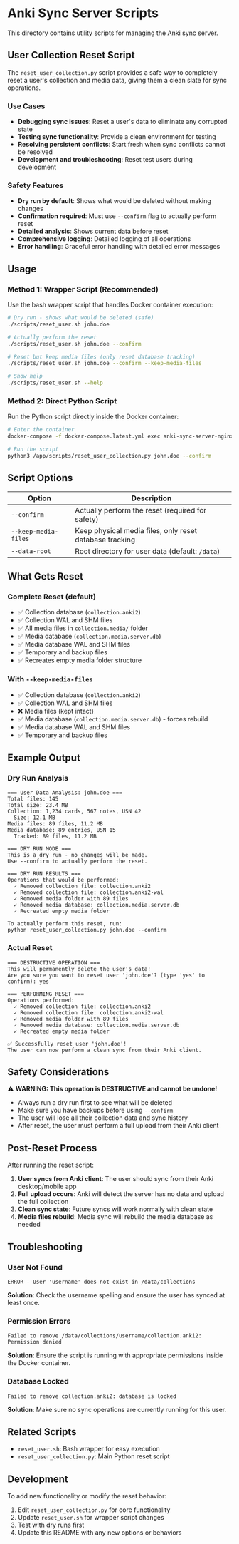 # Anki Sync Server Scripts

This directory contains utility scripts for managing the Anki sync server.

## User Collection Reset Script

The `reset_user_collection.py` script provides a safe way to completely reset a user's collection and media data, giving them a clean slate for sync operations.

### Use Cases

- **Debugging sync issues**: Reset a user's data to eliminate any corrupted state
- **Testing sync functionality**: Provide a clean environment for testing
- **Resolving persistent conflicts**: Start fresh when sync conflicts cannot be resolved
- **Development and troubleshooting**: Reset test users during development

### Safety Features

- **Dry run by default**: Shows what would be deleted without making changes
- **Confirmation required**: Must use `--confirm` flag to actually perform reset
- **Detailed analysis**: Shows current data before reset
- **Comprehensive logging**: Detailed logging of all operations
- **Error handling**: Graceful error handling with detailed error messages

## Usage

### Method 1: Wrapper Script (Recommended)

Use the bash wrapper script that handles Docker container execution:

```bash
# Dry run - shows what would be deleted (safe)
./scripts/reset_user.sh john.doe

# Actually perform the reset
./scripts/reset_user.sh john.doe --confirm

# Reset but keep media files (only reset database tracking)
./scripts/reset_user.sh john.doe --confirm --keep-media-files

# Show help
./scripts/reset_user.sh --help
```

### Method 2: Direct Python Script

Run the Python script directly inside the Docker container:

```bash
# Enter the container
docker-compose -f docker-compose.latest.yml exec anki-sync-server-nginx bash

# Run the script
python3 /app/scripts/reset_user_collection.py john.doe --confirm
```

## Script Options

| Option | Description |
|--------|-------------|
| `--confirm` | Actually perform the reset (required for safety) |
| `--keep-media-files` | Keep physical media files, only reset database tracking |
| `--data-root` | Root directory for user data (default: `/data`) |

## What Gets Reset

### Complete Reset (default)
- ✅ Collection database (`collection.anki2`)
- ✅ Collection WAL and SHM files
- ✅ All media files in `collection.media/` folder
- ✅ Media database (`collection.media.server.db`)
- ✅ Media database WAL and SHM files
- ✅ Temporary and backup files
- ✅ Recreates empty media folder structure

### With `--keep-media-files`
- ✅ Collection database (`collection.anki2`)
- ✅ Collection WAL and SHM files
- ❌ Media files (kept intact)
- ✅ Media database (`collection.media.server.db`) - forces rebuild
- ✅ Media database WAL and SHM files
- ✅ Temporary and backup files

## Example Output

### Dry Run Analysis
```
=== User Data Analysis: john.doe ===
Total files: 145
Total size: 23.4 MB
Collection: 1,234 cards, 567 notes, USN 42
  Size: 12.1 MB
Media files: 89 files, 11.2 MB
Media database: 89 entries, USN 15
  Tracked: 89 files, 11.2 MB

=== DRY RUN MODE ===
This is a dry run - no changes will be made.
Use --confirm to actually perform the reset.

=== DRY RUN RESULTS ===
Operations that would be performed:
  ✓ Removed collection file: collection.anki2
  ✓ Removed collection file: collection.anki2-wal
  ✓ Removed media folder with 89 files
  ✓ Removed media database: collection.media.server.db
  ✓ Recreated empty media folder

To actually perform this reset, run:
python reset_user_collection.py john.doe --confirm
```

### Actual Reset
```
=== DESTRUCTIVE OPERATION ===
This will permanently delete the user's data!
Are you sure you want to reset user 'john.doe'? (type 'yes' to confirm): yes

=== PERFORMING RESET ===
Operations performed:
  ✓ Removed collection file: collection.anki2
  ✓ Removed collection file: collection.anki2-wal
  ✓ Removed media folder with 89 files
  ✓ Removed media database: collection.media.server.db
  ✓ Recreated empty media folder

✅ Successfully reset user 'john.doe'!
The user can now perform a clean sync from their Anki client.
```

## Safety Considerations

⚠️ **WARNING: This operation is DESTRUCTIVE and cannot be undone!**

- Always run a dry run first to see what will be deleted
- Make sure you have backups before using `--confirm`
- The user will lose all their collection data and sync history
- After reset, the user must perform a full upload from their Anki client

## Post-Reset Process

After running the reset script:

1. **User syncs from Anki client**: The user should sync from their Anki desktop/mobile app
2. **Full upload occurs**: Anki will detect the server has no data and upload the full collection
3. **Clean sync state**: Future syncs will work normally with clean state
4. **Media files rebuild**: Media sync will rebuild the media database as needed

## Troubleshooting

### User Not Found
```
ERROR - User 'username' does not exist in /data/collections
```
**Solution**: Check the username spelling and ensure the user has synced at least once.

### Permission Errors
```
Failed to remove /data/collections/username/collection.anki2: Permission denied
```
**Solution**: Ensure the script is running with appropriate permissions inside the Docker container.

### Database Locked
```
Failed to remove collection.anki2: database is locked
```
**Solution**: Make sure no sync operations are currently running for this user.

## Related Scripts

- `reset_user.sh`: Bash wrapper for easy execution
- `reset_user_collection.py`: Main Python reset script

## Development

To add new functionality or modify the reset behavior:

1. Edit `reset_user_collection.py` for core functionality
2. Update `reset_user.sh` for wrapper script changes
3. Test with dry runs first
4. Update this README with any new options or behaviors